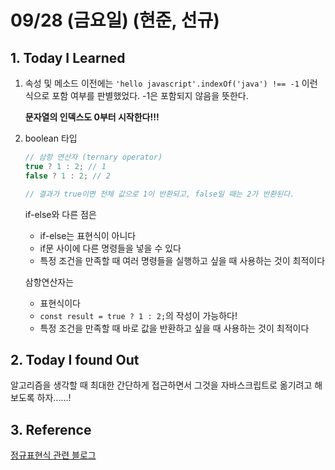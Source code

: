 
# 09/28 (금요일) (현준, 선규)

## 1. Today I Learned

1. 속성 및 메소드
    이전에는 `'hello javascript'.indexOf('java') !== -1` 이런 식으로 포함 여부를 판별했었다. -1은 포함되지 않음을 뜻한다.

    **문자열의 인덱스도 0부터 시작한다!!!**

2. boolean 타입
    ```js
    // 삼항 연산자 (ternary operator)
    true ? 1 : 2; // 1
    false ? 1 : 2; // 2

    // 결과가 true이면 전체 값으로 1이 반환되고, false일 때는 2가 반환된다. 
    ```

    if-else와 다른 점은 
      - if-else는 표현식이 아니다
      - if문 사이에 다른 명령들을 넣을 수 있다
      - 특정 조건을 만족할 때 여러 명령들을 실행하고 싶을 때 사용하는 것이 최적이다

    삼항연산자는
      - 표현식이다
      - `const result = true ? 1 : 2;`의 작성이 가능하다! 
      - 특정 조건을 만족할 때 바로 값을 반환하고 싶을 때 사용하는 것이 최적이다

## 2. Today I found Out

알고리즘을 생각할 때 최대한 간단하게 접근하면서 그것을 자바스크립트로 옮기려고 해보도록 하자......!

## 3. Reference 

[정규표현식 관련 블로그](http://beomy.tistory.com/21)